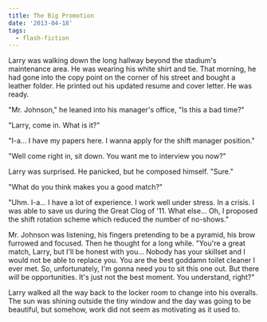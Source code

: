 ```yaml
---
title: The Big Promotion
date: '2013-04-18'
tags:
  - flash-fiction
---
```


Larry was walking down the long hallway beyond the stadium's maintenance area.
He was wearing his white shirt and tie. That morning, he had gone into the copy
point on the corner of his street and bought a leather folder. He printed out
his updated resume and cover letter. He was ready.

<!-- truncate -->

"Mr. Johnson," he leaned into his manager's office, "Is this a bad time?"

"Larry, come in. What is it?"

"I-a... I have my papers here. I wanna apply for the shift manager position."

"Well come right in, sit down. You want me to interview you now?"

Larry was surprised. He panicked, but he composed himself. "Sure."

"What do you think makes you a good match?"

"Uhm. I-a... I have a lot of experience. I work well under stress. In a crisis.
I was able to save us during the Great Clog of '11. What else... Oh, I proposed
the shift rotation scheme which reduced the number of no-shows."

Mr. Johnson was listening, his fingers pretending to be a pyramid, his brow
furrowed and focused. Then he thought for a long while. "You're a great match,
Larry, but I'll be honest with you... Nobody has your skillset and I would not
be able to replace you. You are the best goddamn toilet cleaner I ever met. So,
unfortunately, I'm gonna need you to sit this one out. But there _will_ be
opportunities. It's just not the best moment. You understand, right?"

Larry walked all the way back to the locker room to change into his overalls.
The sun was shining outside the tiny window and the day was going to be
beautiful, but somehow, work did not seem as motivating as it used to.
